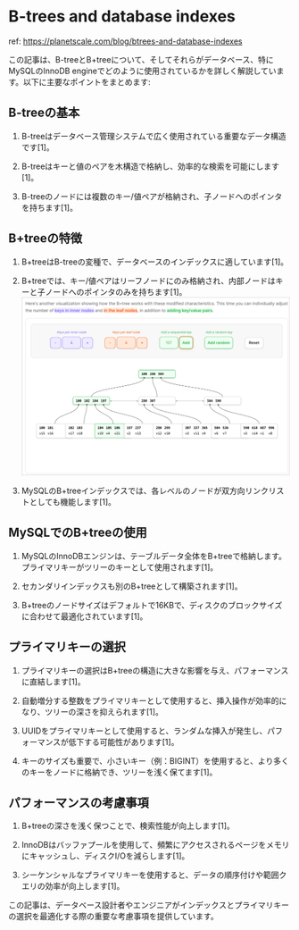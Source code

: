 # B-trees and database indexes

ref: <https://planetscale.com/blog/btrees-and-database-indexes>

この記事は、B-treeとB+treeについて、そしてそれらがデータベース、特にMySQLのInnoDB engineでどのように使用されているかを詳しく解説しています。以下に主要なポイントをまとめます:

## B-treeの基本

1. B-treeはデータベース管理システムで広く使用されている重要なデータ構造です[1]。

2. B-treeはキーと値のペアを木構造で格納し、効率的な検索を可能にします[1]。

3. B-treeのノードには複数のキー/値ペアが格納され、子ノードへのポインタを持ちます[1]。

## B+treeの特徴

1. B+treeはB-treeの変種で、データベースのインデックスに適しています[1]。

2. B+treeでは、キー/値ペアはリーフノードにのみ格納され、内部ノードはキーと子ノードへのポインタのみを持ちます[1]。
![alt text](<assets/CleanShot 2024-09-23 at 15.23.09@2x.png>)
3. MySQLのB+treeインデックスでは、各レベルのノードが双方向リンクリストとしても機能します[1]。

## MySQLでのB+treeの使用

1. MySQLのInnoDBエンジンは、テーブルデータ全体をB+treeで格納します。プライマリキーがツリーのキーとして使用されます[1]。

2. セカンダリインデックスも別のB+treeとして構築されます[1]。

3. B+treeのノードサイズはデフォルトで16KBで、ディスクのブロックサイズに合わせて最適化されています[1]。

## プライマリキーの選択

1. プライマリキーの選択はB+treeの構造に大きな影響を与え、パフォーマンスに直結します[1]。

2. 自動増分する整数をプライマリキーとして使用すると、挿入操作が効率的になり、ツリーの深さを抑えられます[1]。

3. UUIDをプライマリキーとして使用すると、ランダムな挿入が発生し、パフォーマンスが低下する可能性があります[1]。

4. キーのサイズも重要で、小さいキー（例：BIGINT）を使用すると、より多くのキーをノードに格納でき、ツリーを浅く保てます[1]。

## パフォーマンスの考慮事項

1. B+treeの深さを浅く保つことで、検索性能が向上します[1]。

2. InnoDBはバッファプールを使用して、頻繁にアクセスされるページをメモリにキャッシュし、ディスクI/Oを減らします[1]。

3. シーケンシャルなプライマリキーを使用すると、データの順序付けや範囲クエリの効率が向上します[1]。

この記事は、データベース設計者やエンジニアがインデックスとプライマリキーの選択を最適化する際の重要な考慮事項を提供しています。
